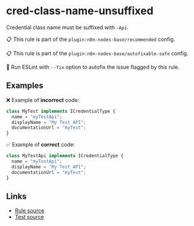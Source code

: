 [//]: # "File generated from a template. Do not edit this file directly."

# cred-class-name-unsuffixed

Credential class name must be suffixed with `-Api`.

📋 This rule is part of the `plugin:n8n-nodes-base/recommended` config.

📋 This rule is part of the `plugin:n8n-nodes-base/autofixable-safe` config.

🔧 Run ESLint with `--fix` option to autofix the issue flagged by this rule.

## Examples

❌ Example of **incorrect** code:

```js
class MyTest implements ICredentialType {
  name = "myTestApi";
  displayName = "My Test API";
  documentationUrl = "myTest";
}
```

✅ Example of **correct** code:

```js
class MyTestApi implements ICredentialType {
  name = "myTestApi";
  displayName = "My Test API";
  documentationUrl = "myTest";
}
```

## Links

- [Rule source](../../lib/rules/cred-class-name-unsuffixed.ts)
- [Test source](../../tests/cred-class-name-unsuffixed.test.ts)
